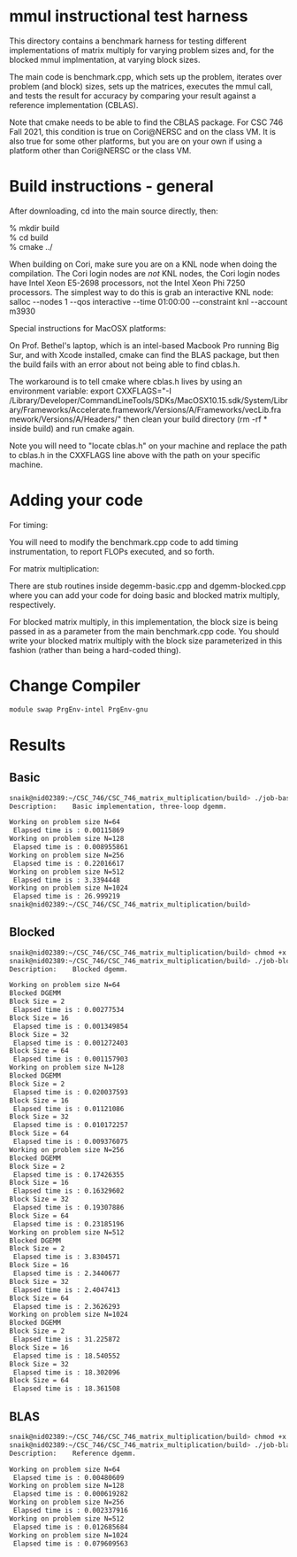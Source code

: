 # mmul instructional test harness

This directory contains a benchmark harness for testing different implementations of
matrix multiply for varying problem sizes and, for the blocked mmul implmentation,
at varying block sizes.

The main code is benchmark.cpp, which sets up the problem, iterates over problem
(and block) sizes, sets up the matrices, executes the mmul call, and tests the
result for accuracy by comparing your result against a reference implementation (CBLAS).

Note that cmake needs to be able to find the CBLAS package. For CSC 746 Fall 2021,
this condition is true on Cori@NERSC and on the class VM. It is also true for some
other platforms, but you are on your own if using a platform other than Cori@NERSC
or the class VM.

# Build instructions - general

After downloading, cd into the main source directly, then:

% mkdir build  
% cd build  
% cmake ../  

When building on Cori, make sure you are on a KNL node when doing the compilation. The
Cori login nodes are *not* KNL nodes, the Cori login nodes have Intel Xeon E5-2698
processors, not the Intel Xeon Phi 7250 processors.  The simplest way to do this is
grab an interactive KNL node:
salloc --nodes 1 --qos interactive --time 01:00:00 --constraint knl --account m3930


Special instructions for MacOSX platforms:

On Prof. Bethel's laptop, which is an intel-based Macbook Pro running Big Sur, and
with Xcode installed, cmake can find the BLAS package, but then the build fails with
an error about not being able to find cblas.h.

The workaround is to tell cmake where cblas.h lives by using an environment variable:
export CXXFLAGS="-I /Library/Developer/CommandLineTools/SDKs/MacOSX10.15.sdk/System/Library/Frameworks/Accelerate.framework/Versions/A/Frameworks/vecLib.framework/Versions/A/Headers/"
then clean your build directory (rm -rf * inside build) and run cmake again. 

Note you will need to "locate cblas.h" on your machine and replace the path to cblas.h
in the CXXFLAGS line above with the path on your specific machine.

# Adding your code

For timing:

You will need to modify the benchmark.cpp code to add timing instrumentation, to 
report FLOPs executed, and so forth.


For matrix multiplication:

There are stub routines inside degemm-basic.cpp and dgemm-blocked.cpp where you can
add your code for doing basic and blocked matrix multiply, respectively.

For blocked matrix multiply, in this implementation, the block size is being passed in as
a parameter from the main benchmark.cpp code. You should write your blocked matrix multiply
with the block size parameterized in this fashion (rather than being a hard-coded thing). 

# Change Compiler

```bash
module swap PrgEnv-intel PrgEnv-gnu
```

# Results

## Basic

```bash
snaik@nid02389:~/CSC_746/CSC_746_matrix_multiplication/build> ./job-basic
Description:	Basic implementation, three-loop dgemm.

Working on problem size N=64 
 Elapsed time is : 0.00115869 
Working on problem size N=128 
 Elapsed time is : 0.008955861 
Working on problem size N=256 
 Elapsed time is : 0.22016617 
Working on problem size N=512 
 Elapsed time is : 3.3394448 
Working on problem size N=1024 
 Elapsed time is : 26.999219
snaik@nid02389:~/CSC_746/CSC_746_matrix_multiplication/build> 
```

## Blocked

```bash
snaik@nid02389:~/CSC_746/CSC_746_matrix_multiplication/build> chmod +x ./job-blocked
snaik@nid02389:~/CSC_746/CSC_746_matrix_multiplication/build> ./job-blocked
Description:	Blocked dgemm.

Working on problem size N=64 
Blocked DGEMM 
Block Size = 2
 Elapsed time is : 0.00277534 
Block Size = 16
 Elapsed time is : 0.001349854 
Block Size = 32
 Elapsed time is : 0.001272403 
Block Size = 64
 Elapsed time is : 0.001157903 
Working on problem size N=128 
Blocked DGEMM 
Block Size = 2
 Elapsed time is : 0.020037593 
Block Size = 16
 Elapsed time is : 0.01121086 
Block Size = 32
 Elapsed time is : 0.010172257 
Block Size = 64
 Elapsed time is : 0.009376075 
Working on problem size N=256 
Blocked DGEMM 
Block Size = 2
 Elapsed time is : 0.17426355 
Block Size = 16
 Elapsed time is : 0.16329602 
Block Size = 32
 Elapsed time is : 0.19307886 
Block Size = 64
 Elapsed time is : 0.23185196 
Working on problem size N=512 
Blocked DGEMM 
Block Size = 2
 Elapsed time is : 3.8304571 
Block Size = 16
 Elapsed time is : 2.3440677 
Block Size = 32
 Elapsed time is : 2.4047413 
Block Size = 64
 Elapsed time is : 2.3626293 
Working on problem size N=1024 
Blocked DGEMM 
Block Size = 2
 Elapsed time is : 31.225872 
Block Size = 16
 Elapsed time is : 18.540552 
Block Size = 32
 Elapsed time is : 18.302096 
Block Size = 64
 Elapsed time is : 18.361508 
```

## BLAS

```bash
snaik@nid02389:~/CSC_746/CSC_746_matrix_multiplication/build> chmod +x ./job-blas
snaik@nid02389:~/CSC_746/CSC_746_matrix_multiplication/build> ./job-blas
Description:	Reference dgemm.

Working on problem size N=64 
 Elapsed time is : 0.00480609 
Working on problem size N=128 
 Elapsed time is : 0.000619282 
Working on problem size N=256 
 Elapsed time is : 0.002337916 
Working on problem size N=512 
 Elapsed time is : 0.012685684 
Working on problem size N=1024 
 Elapsed time is : 0.079609563 
```
